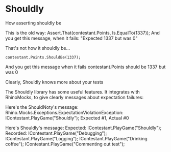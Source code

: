 Shouldly
========

How asserting shouldly be

This is the old way: 
    Assert.That(contestant.Points, Is.EqualTo(1337));
And you get this message, when it fails:
    "Expected 1337 but was 0"

That's not how it shouldly be...

    contestant.Points.ShouldBe(1337);
And you get this message when it fails
    contestant.Points should be 1337 but was 0

Clearly, Shouldly knows more about your tests

The Shouldly library has some useful features.
It integrates with RhinoMocks, to give clearly messages about expectation failures:

Here's the ShouldNoty's message:
    Rhino.Mocks.Exceptions.ExpectationViolationException:
    IContestant.PlayGame("Shouldly"); Expected #1, Actual #0


Here's Shouldly's message:
    Expected:
        IContestant.PlayGame("Shouldly");
    Recorded:
       IContestant.PlayGame("Debugging");
      IContestant.PlayGame("Logging");
      IContestant.PlayGame("Drinking coffee");
      IContestant.PlayGame("Commenting out test");


